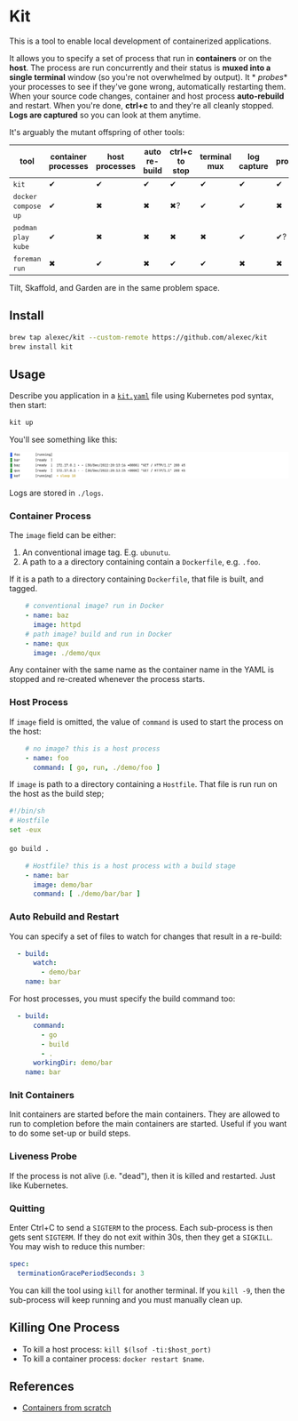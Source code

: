 # Kit

This is a tool to enable local development of containerized applications.

It allows you to specify a set of process that run in **containers** or on the **host**. The process are run
concurrently and their status is **muxed into a single terminal** window (so you're not overwhelmed by output). It *
*probes** your processes to see if they've gone wrong, automatically restarting them. When your source code changes,
container and host process **auto-rebuild** and restart. When you're done, **ctrl+c** to
and they're all cleanly stopped. **Logs are captured** so you can look at them anytime.

It's arguably the mutant offspring of other tools:

| tool                | container processes | host processes | auto re-build | ctrl+c to stop | terminal mux | log capture | probes |
|---------------------|---------------------|----------------|---------------|----------------|--------------|-------------|--------|
| `kit`               | ✔                   | ✔              | ✔             | ✔              | ✔            | ✔           | ✔      |
| `docker compose up` | ✔                   | ✖              | ✖             | ✖?             | ✔            | ✔           | ✖      |
| `podman play kube`  | ✔                   | ✖              | ✖             | ✖              | ✖            | ✔           | ✔?     |
| `foreman run`       | ✖                   | ✔              | ✖             | ✔              | ✔            | ✖           | ✖      |

Tilt, Skaffold, and Garden are in the same problem space.

## Install

```bash
brew tap alexec/kit --custom-remote https://github.com/alexec/kit
brew install kit
```

## Usage

Describe you application in a [`kit.yaml`](kit.yaml) file using Kubernetes pod syntax, then start:

```bash
kit up
```

You'll see something like this:

![screenshot](screenshot.png)

Logs are stored in `./logs`.

### Container Process

The `image` field can be either:

1. An conventional image tag. E.g. `ubunutu`.
2. A path to a a directory containing contain a `Dockerfile`, e.g. `.foo`.

If it is a path to a directory containing `Dockerfile`, that file is built, and tagged.

```yaml
    # conventional image? run in Docker
    - name: baz
      image: httpd
    # path image? build and run in Docker
    - name: qux
      image: ./demo/qux
```

Any container with the same name as the container name in the YAML is stopped and re-created whenever the process
starts.

### Host Process

If `image` field is omitted, the value of `command` is used to start the process on the host:

```yaml
    # no image? this is a host process
    - name: foo
      command: [ go, run, ./demo/foo ]
```

If `image` is path to a directory containing a `Hostfile`. That file is run run on the host as the build step;

```bash
#!/bin/sh
# Hostfile
set -eux

go build .
```

```yaml
    # Hostfile? this is a host process with a build stage
    - name: bar
      image: demo/bar
      command: [ ./demo/bar/bar ]
```

### Auto Rebuild and Restart

You can specify a set of files to watch for changes that result in a re-build:

```yaml
  - build:
      watch:
        - demo/bar
    name: bar
```        

For host processes, you must specify the build command too:

```yaml
  - build:
      command:
        - go
        - build
        - .
      workingDir: demo/bar
    name: bar
```        

### Init Containers

Init containers are started before the main containers. They are allowed to run to completion before the main containers
are started. Useful if you want to do some set-up or build steps.

### Liveness Probe

If the process is not alive (i.e. "dead"), then it is killed and restarted. Just like Kubernetes.

### Quitting

Enter Ctrl+C to send a `SIGTERM` to the process. Each sub-process is then gets sent `SIGTERM`. If they do not exit
within 30s, then they get a `SIGKILL`. You may wish to reduce this number:

```yaml
spec:
  terminationGracePeriodSeconds: 3
```

You can kill the tool using `kill` for another terminal. If you `kill -9`, then the sub-process will keep
running and you must manually clean up.

## Killing One Process

* To kill a host process: `kill $(lsof -ti:$host_port)`
* To kill a container process: `docker restart $name`.

## References

- [Containers from scratch](https://medium.com/@ssttehrani/containers-from-scratch-with-golang-5276576f9909)
